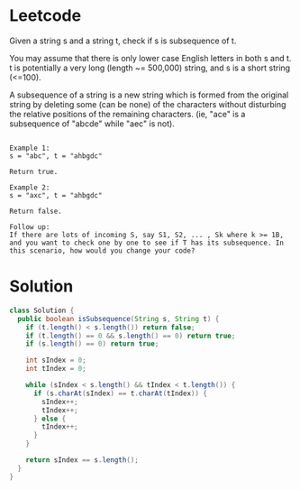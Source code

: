 # Leetcode

Given a string s and a string t, check if s is subsequence of t.

You may assume that there is only lower case English letters in both s and t. t is potentially a very long (length ~= 500,000) string, and s is a short string (<=100).

A subsequence of a string is a new string which is formed from the original string by deleting some (can be none) of the characters without disturbing the relative positions of the remaining characters. (ie, "ace" is a subsequence of "abcde" while "aec" is not).

```

Example 1:
s = "abc", t = "ahbgdc"

Return true.

Example 2:
s = "axc", t = "ahbgdc"

Return false.

Follow up:
If there are lots of incoming S, say S1, S2, ... , Sk where k >= 1B, and you want to check one by one to see if T has its subsequence. In this scenario, how would you change your code?

```
# Solution

```java
class Solution {
  public boolean isSubsequence(String s, String t) {
    if (t.length() < s.length()) return false;
    if (t.length() == 0 && s.length() == 0) return true;
    if (s.length() == 0) return true;

    int sIndex = 0;
    int tIndex = 0;

    while (sIndex < s.length() && tIndex < t.length()) {
      if (s.charAt(sIndex) == t.charAt(tIndex)) {
        sIndex++;
        tIndex++;
      } else {
        tIndex++;
      }
    }

    return sIndex == s.length();
  }
}

```
